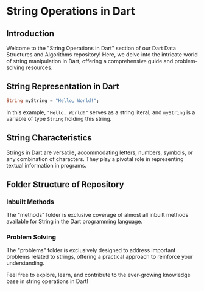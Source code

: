 # String Operations in Dart

## Introduction

Welcome to the "String Operations in Dart" section of our Dart Data Structures and Algorithms repository! Here, we delve into the intricate world of string manipulation in Dart, offering a comprehensive guide and problem-solving resources.

## String Representation in Dart

```dart
String myString = "Hello, World!";
```

In this example, `"Hello, World!"` serves as a string literal, and `myString` is a variable of type `String` holding this string.

## String Characteristics

Strings in Dart are versatile, accommodating letters, numbers, symbols, or any combination of characters. They play a pivotal role in representing textual information in programs.


## Folder Structure of Repository

### Inbuilt Methods

The "methods" folder is exclusive coverage of almost all inbuilt methods available for String in the Dart programming language.

### Problem Solving

The "problems" folder is exclusively designed to address important problems related to strings, offering a practical approach to reinforce your understanding.

Feel free to explore, learn, and contribute to the ever-growing knowledge base in string operations in Dart!